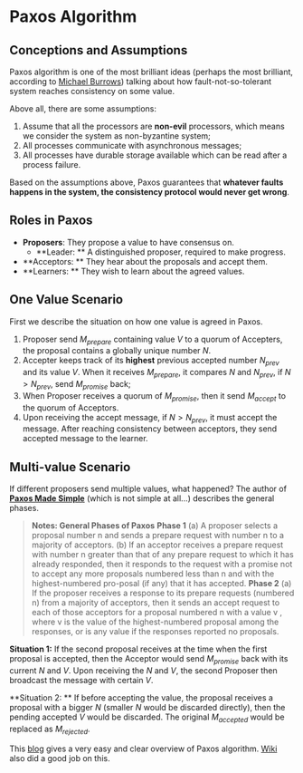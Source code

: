 **Paxos Algorithm**
===
**Conceptions and Assumptions**
---
Paxos algorithm is one of the most brilliant ideas (perhaps the most brilliant, according to [Michael Burrows](http://research.google.com/pubs/author24014.html)) talking about how fault-not-so-tolerant system reaches consistency on some value.

Above all, there are some assumptions:
1. Assume that all the processors are **non-evil** processors, which means we consider the system as non-byzantine system;
2. All processes communicate with asynchronous messages;
3. All processes have durable storage available which can be read after a process failure.

Based on the assumptions above, Paxos guarantees that **whatever faults happens in the system, the consistency protocol would never get wrong**.

**Roles in Paxos**
---
 - **Proposers**: They propose a value to have consensus on.
	- **Leader: ** A distinguished proposer, required to make progress.
 - **Acceptors: ** They hear about the proposals and accept them.
 - **Learners: ** They wish to learn about the agreed values.

**One Value Scenario**
---
First we describe the situation on how one value is agreed in Paxos.

1. Proposer send $M_{prepare}$ containing value $V$ to a quorum of Accepters, the proposal contains a globally unique number $N$.
2. Accepter keeps track of its **highest** previous accepted number $N_{prev}$ and its value $V$. When it receives $M_{prepare}$, it compares $N$ and $N_{prev}$, if $N > N_{prev}$, send $M_{promise}$ back;
3. When Proposer receives a quorum of $M_{promise}$, then it send $M_{accept}$ to the quorum of Acceptors.
4. Upon receiving the accept message, if $N > N_{prev}$, it must accept the message. After reaching consistency between acceptors, they send accepted message to the learner.

**Multi-value Scenario**
---
If different proposers send multiple values, what happened? The author of **[Paxos Made Simple](http://research.microsoft.com/en-us/um/people/lamport/pubs/paxos-simple.pdf)** (which is not simple at all...) describes the general phases.

> **Notes: General Phases of Paxos**
> **Phase 1**
> (a) A proposer selects a proposal number n and sends a prepare request with number n to a majority of acceptors.
> (b) If an acceptor receives a prepare request with number n greater than that of any prepare request to which it has already responded, then it responds to the request with a promise not to accept any more proposals numbered less than n and with the highest-numbered pro-posal (if any) that it has accepted.
> **Phase 2**
> (a) If the proposer receives a response to its prepare requests (numbered n) from a majority of acceptors, then it sends an accept request to each of those acceptors for a proposal numbered n with a value v , where v is the value of the highest-numbered proposal among the responses, or is any value if the responses reported no proposals.

**Situation 1:**
If the second proposal receives at the time when the first proposal is accepted, then the Acceptor would send $M_{promise}$ back with its current $N$ and $V$. Upon receiving the $N$ and $V$, the second Proposer then broadcast the message with certain $V$.

**Situation 2: **
If before accepting the value, the proposal receives a proposal with a bigger $N$ (smaller $N$ would be discarded directly), then the pending accepted $V$ would be discarded. The original $M_{accepted}$ would be replaced as $M_{rejected}$.

This [blog](http://codemacro.com/2014/10/15/explain-poxos/) gives a very easy and clear overview of Paxos algorithm. [Wiki](https://en.wikipedia.org/wiki/Paxos_%28computer_science%29) also did a good job on this.